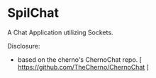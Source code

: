 # SpilChat

A Chat Application utilizing Sockets.

Disclosure: 
- based on the cherno's ChernoChat repo. [ https://github.com/TheCherno/ChernoChat ]

